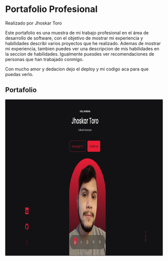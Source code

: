 # Portafolio Profesional 

Realizado por Jhoskar Toro

Este portafolio es una muestra de mi trabajo profesional en el área de desarrollo de software, con el objetivo de mostrar mi experiencia y habilidades describi varios proyectos que he realizado.
Ademas de mostrar mi experiencia, tambien puedes ver una descripcion de mis habilidades en la seccion de habilidades.
Igualmente puesdes ver recomendaciones de personas que han trabajado conmigo. 

Con mucho amor y dedacion dejo el deploy y mi codigo aca para que puedas verlo.

## Portafolio
<p align="center">
  <img height="500rem" width="1200" src="./src/assets/portafolio.jpg"/>
</p>



